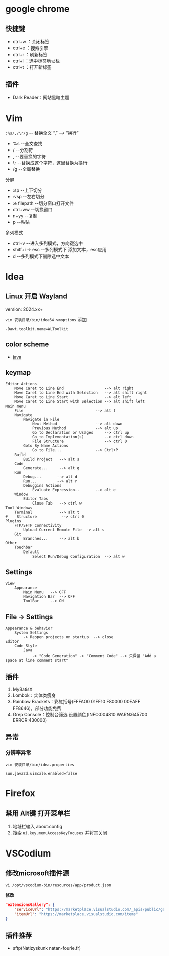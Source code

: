 
# google chrome

## 快捷键

- ctrl+w ：关闭标签
- ctrl+e ：搜索引擎
- ctrl+r ：刷新标签
- ctrl+l ：选中标签地址栏
- ctrl+t ：打开新标签

## 插件

- Dark Reader：网站黑暗主题

# Vim

`:%s/,/\r/g` -- 替换全文 “,” --> “换行” 
- %s  --全文查找
- /   --分割符
- ,   --要替换的字符
- \r  --替换成这个字符，这里替换为换行
- /g  --全局替换

分屏

- :sp  --上下切分
- :vsp  --左右切分
- :e filepath   --切分窗口打开文件
- ctrl+ww    --切换窗口
- n+yy    --复制
- p    --粘贴

多列模式 

- ctrl+v            --进入多列模式，方向键选中
- shitf+i -> esc    --多列模式下 添加文本，esc应用
- d                 --多列模式下删除选中文本

# Idea

## Linux 开启 Wayland

version: 2024.xx+

` vim 安装目录/bin/idea64.vmoptions ` 添加

```
-Dawt.toolkit.name=WLToolkit
```

## color scheme

- [java](file/idea/java.icls)


## keymap

```
Editor Actions
    Move Caret to Line End                  --> alt right
    Move Caret to Line End with Selection   --> alt shift right
    Move Caret to Line Start                --> alt left
    Move Caret to Line Start with Selection --> alt shift left
Main menu
    File                                --> alt f
    Navigate
        Navigate in File
            Next Method                 --> alt down
            Previous Method             --> alt up
            Go to Declaration or Usages     --> ctrl up
            Go to Implementation(s)         --> ctrl down
            File Structure                  --> ctrl 0
        Goto By Name Actions
            Go to File...               --> Ctrl+P
    Build
        Build Project   --> alt s
    Code
        Generate...     --> alt g
    Run
        Debug...       --> alt d
        Run...         --> alt r
        Debuggins Actions
            Evaluate Expression..       --> alt e
    Window
        Editor Tabs
            Close Tab   --> ctrl w
Tool Windows
    Terminal            --> alt t
#    Structure           --> ctrl 0
Plugins
    FTP/SFTP Connectivity
        Upload Current Remote File  -> alt s
    Git
    	Branches...		--> alt b
Other
    Touchbar
        Default
            Select Run/Debug Configuration  --> alt w
```

## Settings

```
View
    Appearance
        Main Menu   --> OFF
        Navigation Bar  --> OFF
        ToolBar     --> ON

```

## File -> Settings

```
Appearance & behavior
    System Settings
        -> Reopen projects on startup  --> close
Editor
    Code Style
        Java
            -> "Code Generation" -> "Comment Code" --> 只保留 "Add a space at line comment start"
```

## 插件

1. MyBatisX
2. Lombok：实体类瘦身
3. Rainbow Brackets：彩虹括号(FFFA00  01FF10  F80000  00EAFF  FF8646)，部分功能免费
4. Grep Console：控制台筛选 设置颜色(INFO:004810  WARN:645700  ERROR:430000)

## 异常

### 分辨率异常

`vim 安装目录/bin/idea.properties`

```properties
sun.java2d.uiScale.enabled=false
```

# Firefox

## 禁用 Alt键 打开菜单栏

1. 地址栏输入 about:config
2. 搜索 `ui.key.menuAccessKeyFocuses` 并将其关闭

# VSCodium

## 修改microsoft插件源

`vi /opt/vscodium-bin/resources/app/product.json`

**修改**

```json
"extensionsGallery": {
    "serviceUrl": "https://marketplace.visualstudio.com/_apis/public/gallery",
    "itemUrl": "https://marketplace.visualstudio.com/items"
}
```

## 插件推荐

- sftp(Natizyskunk  natan-fourie.fr)